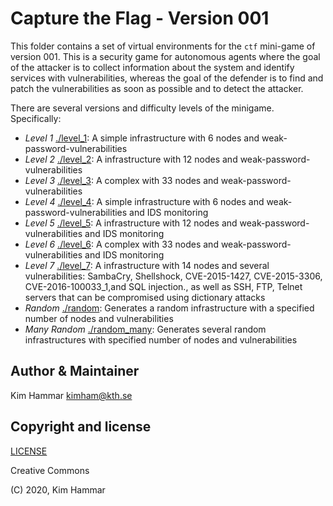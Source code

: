 # Capture the Flag - Version 001

This folder contains a set of virtual environments for the `ctf` mini-game of version 001. 
This is a security game for autonomous agents where the goal of the attacker is to collect information about the system
and identify services with vulnerabilities, whereas the goal of the defender is to find and patch the vulnerabilities
as soon as possible and to detect the attacker.

There are several versions and difficulty levels of the minigame. Specifically:

- *Level 1* [./level_1](./level_1): A simple infrastructure with 6 nodes and weak-password-vulnerabilities
- *Level 2* [./level_2](./level_2): A infrastructure with 12 nodes and weak-password-vulnerabilities
- *Level 3* [./level_3](./level_3): A complex with 33 nodes and weak-password-vulnerabilities
- *Level 4* [./level_4](./level_4): A simple infrastructure with 6 nodes and weak-password-vulnerabilities and IDS monitoring
- *Level 5* [./level_5](./level_5): A infrastructure with 12 nodes and weak-password-vulnerabilities and IDS monitoring
- *Level 6* [./level_6](./level_6): A complex with 33 nodes and weak-password-vulnerabilities and IDS monitoring
- *Level 7* [./level_7](./level_7): A infrastructure with 14 nodes and several vulnerabilities: SambaCry, Shellshock, CVE-2015-1427, CVE-2015-3306, CVE-2016-100033_1,and SQL injection., as well as SSH, FTP, Telnet servers that can be compromised using dictionary attacks
- *Random* [./random](./random): Generates a random infrastructure with a specified number of nodes and vulnerabilities
- *Many Random* [./random_many](./random_many): Generates several random infrastructures with specified number of nodes and vulnerabilities                          
    
  
## Author & Maintainer

Kim Hammar <kimham@kth.se>

## Copyright and license

[LICENSE](LICENSE.md)

Creative Commons

(C) 2020, Kim Hammar
